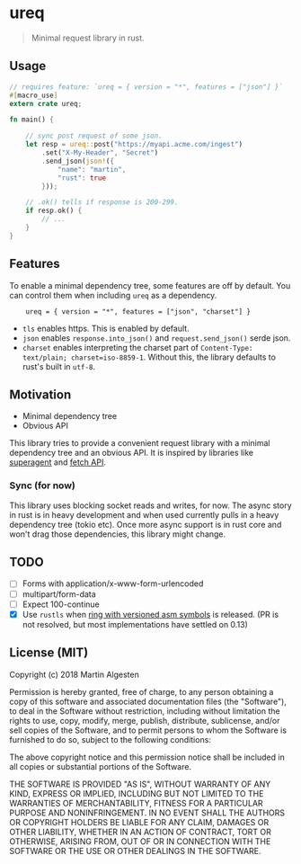 # ureq

> Minimal request library in rust.

## Usage

```rust
// requires feature: `ureq = { version = "*", features = ["json"] }`
#[macro_use]
extern crate ureq;

fn main() {

    // sync post request of some json.
    let resp = ureq::post("https://myapi.acme.com/ingest")
        .set("X-My-Header", "Secret")
        .send_json(json!({
            "name": "martin",
            "rust": true
        }));

    // .ok() tells if response is 200-299.
    if resp.ok() {
        // ...
    }
}
```

## Features

To enable a minimal dependency tree, some features are off by default.
You can control them when including `ureq` as a dependency.

```
    ureq = { version = "*", features = ["json", "charset"] }
```

* `tls` enables https. This is enabled by default.
* `json` enables `response.into_json()` and `request.send_json()` serde json.
* `charset` enables interpreting the charset part of
  `Content-Type: text/plain; charset=iso-8859-1`. Without this, the library
  defaults to rust's built in `utf-8`.

## Motivation

  * Minimal dependency tree
  * Obvious API

This library tries to provide a convenient request library with a minimal dependency
tree and an obvious API. It is inspired by libraries like
[superagent](http://visionmedia.github.io/superagent/) and
[fetch API](https://developer.mozilla.org/en-US/docs/Web/API/Fetch_API).

### Sync (for now)

This library uses blocking socket reads and writes, for now.
The async story in rust is in heavy development and when used
currently pulls in a heavy dependency tree (tokio etc). Once
more async support is in rust core and won't drag those
dependencies, this library might change.


## TODO

- [ ] Forms with application/x-www-form-urlencoded
- [ ] multipart/form-data
- [ ] Expect 100-continue
- [x] Use `rustls` when [ring with versioned asm symbols](https://github.com/briansmith/ring/pull/619) is released. (PR is not resolved, but most implementations have settled on 0.13)

## License (MIT)

Copyright (c) 2018 Martin Algesten

Permission is hereby granted, free of charge, to any person obtaining a copy
of this software and associated documentation files (the "Software"), to deal
in the Software without restriction, including without limitation the rights
to use, copy, modify, merge, publish, distribute, sublicense, and/or sell
copies of the Software, and to permit persons to whom the Software is
furnished to do so, subject to the following conditions:

The above copyright notice and this permission notice shall be included in all
copies or substantial portions of the Software.

THE SOFTWARE IS PROVIDED "AS IS", WITHOUT WARRANTY OF ANY KIND, EXPRESS OR
IMPLIED, INCLUDING BUT NOT LIMITED TO THE WARRANTIES OF MERCHANTABILITY,
FITNESS FOR A PARTICULAR PURPOSE AND NONINFRINGEMENT. IN NO EVENT SHALL THE
AUTHORS OR COPYRIGHT HOLDERS BE LIABLE FOR ANY CLAIM, DAMAGES OR OTHER
LIABILITY, WHETHER IN AN ACTION OF CONTRACT, TORT OR OTHERWISE, ARISING FROM,
OUT OF OR IN CONNECTION WITH THE SOFTWARE OR THE USE OR OTHER DEALINGS IN THE
SOFTWARE.
